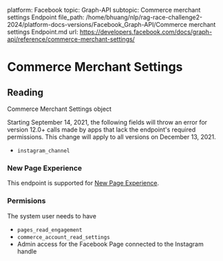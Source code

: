 platform: Facebook
topic: Graph-API
subtopic: Commerce merchant settings Endpoint
file_path: /home/bhuang/nlp/rag-race-challenge2-2024/platform-docs-versions/Facebook_Graph-API/Commerce merchant settings Endpoint.md
url: https://developers.facebook.com/docs/graph-api/reference/commerce-merchant-settings/

# Commerce Merchant Settings

## Reading

Commerce Merchant Settings object

Starting September 14, 2021, the following fields will throw an error for version 12.0+ calls made by apps that lack the endpoint's required permissions. This change will apply to all versions on December 13, 2021.

* `instagram_channel`
    

### New Page Experience

This endpoint is supported for [New Page Experience](https://developers.facebook.com/docs/pages/new-pages-experience/).

### Permisions

The system user needs to have

* `pages_read_engagement`
* `commerce_account_read_settings`
* Admin access for the Facebook Page connected to the Instagram handle